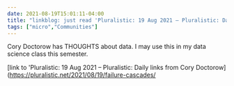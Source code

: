 ```yaml
---
date: 2021-08-19T15:01:11-04:00
title: "linkblog: just read 'Pluralistic: 19 Aug 2021 – Pluralistic: Daily links from Cory Doctorow'"
tags: ["micro","Communities"]
---
```

Cory Doctorow has THOUGHTS about data. I may use this in my data science class this semester.
 
[link to 'Pluralistic: 19 Aug 2021 – Pluralistic: Daily links from Cory Doctorow](https://pluralistic.net/2021/08/19/failure-cascades/
